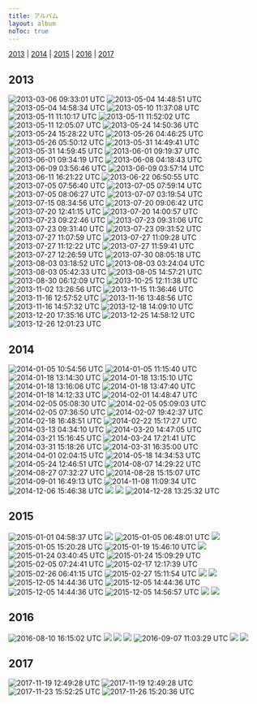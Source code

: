 ```yaml
---
title: アルバム
layout: album
noToc: true
---
```


[2013](#2013) | [2014](#2014) | [2015](#2015) | [2016](#2016) | [2017](#2017)

## 2013
![2013-03-06 09:33:01 UTC](http://pbs.twimg.com/media/BEqfvFWCYAAJpNT.jpg)
![2013-05-04 14:48:51 UTC](http://pbs.twimg.com/media/BJbd09zCEAI_LLh.png)
![2013-05-04 14:58:34 UTC](http://pbs.twimg.com/media/BJbgDIBCQAAAnjN.png)
![2013-05-10 11:37:08 UTC](http://pbs.twimg.com/media/BJ5re8MCcAE8XqZ.png)
![2013-05-11 11:10:17 UTC](http://pbs.twimg.com/media/BJ-u7jnCEAAvAhh.png)
![2013-05-11 11:52:02 UTC](http://pbs.twimg.com/media/BJ-4e_dCMAIz5N3.png)
![2013-05-11 12:05:07 UTC](http://pbs.twimg.com/media/BJ-7ey7CEAAQGiR.png)
![2013-05-24 14:50:36 UTC](http://pbs.twimg.com/media/BLCeBiTCUAA_6BO.png)
![2013-05-24 15:28:22 UTC](http://pbs.twimg.com/media/BLCmqvPCQAAbQWO.png)
![2013-05-26 04:46:25 UTC](http://pbs.twimg.com/media/BLKm6s4CMAAh4HN.png)
![2013-05-26 05:50:12 UTC](http://pbs.twimg.com/media/BLK1g9YCIAAnt-V.png)
![2013-05-31 14:49:41 UTC](http://pbs.twimg.com/media/BLmg8W3CEAAQGpU.png)
![2013-05-31 14:59:45 UTC](http://pbs.twimg.com/media/BLmjPuhCcAEa7rJ.png)
![2013-06-01 09:19:37 UTC](http://pbs.twimg.com/media/BLqe_AgCUAA44b9.png)
![2013-06-01 09:34:19 UTC](http://pbs.twimg.com/media/BLqiWiVCMAEORNj.png)
![2013-06-08 04:18:43 UTC](http://pbs.twimg.com/media/BMNdPkGCEAApbye.png)
![2013-06-09 03:56:46 UTC](http://pbs.twimg.com/media/BMShzzhCAAACDgy.png)
![2013-06-09 03:57:14 UTC](http://pbs.twimg.com/media/BMSh6z2CcAEz-Fz.png)
![2013-06-11 16:21:22 UTC](http://pbs.twimg.com/media/BMffapPCYAAnMtq.png)
![2013-06-22 06:50:55 UTC](http://pbs.twimg.com/media/BNWGVrnCcAADqJi.png)
![2013-07-05 07:56:40 UTC](http://pbs.twimg.com/media/BOZSDh-CUAArURL.png)
![2013-07-05 07:59:14 UTC](http://pbs.twimg.com/media/BOZSpG5CcAA128b.png)
![2013-07-05 08:06:27 UTC](http://pbs.twimg.com/media/BOZUStkCMAAKVDF.png)
![2013-07-07 03:19:54 UTC](http://pbs.twimg.com/media/BOil4xWCAAESSMd.png)
![2013-07-15 08:34:56 UTC](http://pbs.twimg.com/media/BPM6to7CMAA37JM.png)
![2013-07-20 09:06:42 UTC](http://pbs.twimg.com/media/BPmx7o5CEAAmi7a.png)
![2013-07-20 12:41:15 UTC](http://pbs.twimg.com/media/BPnjCdtCUAAHqmO.png)
![2013-07-20 14:00:57 UTC](http://pbs.twimg.com/media/BPn1R4qCcAAy_c7.png)
![2013-07-23 09:22:46 UTC](http://pbs.twimg.com/media/BP2SYU9CEAEuMNJ.png)
![2013-07-23 09:31:06 UTC](http://pbs.twimg.com/media/BP2USWeCAAAriGz.png)
![2013-07-23 09:31:40 UTC](http://pbs.twimg.com/media/BP2UajSCIAAzPJT.png)
![2013-07-23 09:31:52 UTC](http://pbs.twimg.com/media/BP2UdmwCAAADm_l.png)
![2013-07-27 11:07:59 UTC](http://pbs.twimg.com/media/BQLQ0niCUAAtHgT.png)
![2013-07-27 11:09:28 UTC](http://pbs.twimg.com/media/BQLRKN8CAAAMIt5.png)
![2013-07-27 11:12:22 UTC](http://pbs.twimg.com/media/BQLR0z8CYAAURSV.png)
![2013-07-27 11:59:41 UTC](http://pbs.twimg.com/media/BQLcpxTCcAAfogc.png)
![2013-07-27 12:26:59 UTC](http://pbs.twimg.com/media/BQLi5pECYAApEwF.png)
![2013-07-30 08:05:18 UTC](http://pbs.twimg.com/media/BQaDxppCMAA6vyG.png)
![2013-08-03 03:18:52 UTC](http://pbs.twimg.com/media/BQtok7HCAAAmaA4.png)
![2013-08-03 03:24:04 UTC](http://pbs.twimg.com/media/BQtpw8wCQAAsmHB.png)
![2013-08-03 05:42:33 UTC](http://pbs.twimg.com/media/BQuJdutCQAAYtJN.png)
![2013-08-05 14:57:21 UTC](http://pbs.twimg.com/media/BQ6boHYCcAA3XBq.png)
![2013-08-30 06:12:09 UTC](http://pbs.twimg.com/media/BS5TKieCQAAGRi7.png)
![2013-10-25 12:11:38 UTC](http://pbs.twimg.com/media/BXa-eS9CcAAkmev.png)
![2013-11-02 13:26:56 UTC](http://pbs.twimg.com/media/BYEcbfHCcAAlu6j.png)
![2013-11-15 11:36:46 UTC](http://pbs.twimg.com/media/BZG_4XaCIAAyzOF.png)
![2013-11-16 12:57:52 UTC](http://pbs.twimg.com/media/BZMcCDaCAAEL5pM.png)
![2013-11-16 13:48:56 UTC](http://pbs.twimg.com/media/BZMnuHGCQAIsPcE.png)
![2013-11-16 14:57:32 UTC](http://pbs.twimg.com/media/BZM3bKKCQAEx-2_.png)
![2013-12-18 14:09:10 UTC](http://pbs.twimg.com/media/BbxfOtwIEAEzdLy.png)
![2013-12-20 17:35:16 UTC](http://pbs.twimg.com/media/Bb8hlJHIgAAXE5N.png)
![2013-12-25 14:58:12 UTC](http://pbs.twimg.com/media/BcVtlJYCQAAJoKn.png)
![2013-12-26 12:01:23 UTC](http://pbs.twimg.com/media/BcaOs3HCUAEFv2v.png)

## 2014
![2014-01-05 10:54:56 UTC](http://pbs.twimg.com/media/BdNfY5nCYAAFMjm.png)
![2014-01-05 11:15:40 UTC](http://pbs.twimg.com/media/BdNkIq3CUAAFd2D.png)
![2014-01-18 13:14:30 UTC](http://pbs.twimg.com/media/BeQ8AHECQAA1ybj.png)
![2014-01-18 13:15:10 UTC](http://pbs.twimg.com/media/BeQ8JxyCAAEDQ8H.png)
![2014-01-18 13:16:06 UTC](http://pbs.twimg.com/media/BeQ8XfaCUAAczqA.png)
![2014-01-18 13:47:40 UTC](http://pbs.twimg.com/media/BeRDlyRCMAAckz8.png)
![2014-01-18 14:12:33 UTC](http://pbs.twimg.com/media/BeRJSV1CAAAmuLz.png)
![2014-02-01 14:48:47 UTC](http://pbs.twimg.com/media/BfZX1sLCcAATiG-.png)
![2014-02-05 05:08:30 UTC](http://pbs.twimg.com/media/Bfr5YbiCcAAGclW.png)
![2014-02-05 05:09:03 UTC](http://pbs.twimg.com/media/Bfr5gceCEAA_scr.png)
![2014-02-05 07:36:50 UTC](http://pbs.twimg.com/media/BfsbVVrCcAAxFdc.png)
![2014-02-07 19:42:37 UTC](http://pbs.twimg.com/media/Bf5UoevCQAAp9s3.png)
![2014-02-18 16:48:51 UTC](http://pbs.twimg.com/media/BgxWWMHCQAAUoDt.png)
![2014-02-22 15:17:27 UTC](http://pbs.twimg.com/media/BhFnyR8CYAAxYD4.png)
![2014-03-13 04:34:10 UTC](http://pbs.twimg.com/media/BilKwh3CUAA3r0x.png)
![2014-03-20 14:47:05 UTC](http://pbs.twimg.com/media/BjLaK_hCUAAXJVL.png)
![2014-03-21 15:16:45 UTC](http://pbs.twimg.com/media/BjQqjW0CEAAUJ3a.png)
![2014-03-24 17:21:41 UTC](http://pbs.twimg.com/media/Bjgj6xiCYAA7Fn9.png)
![2014-03-31 15:18:26 UTC](http://pbs.twimg.com/media/BkEK1fkCQAA9xEV.png)
![2014-03-31 16:35:00 UTC](http://pbs.twimg.com/media/BkEcXG5CUAAA9Zv.png)
![2014-04-01 02:04:15 UTC](http://pbs.twimg.com/media/BkGepyfCUAEzjxi.png)
![2014-05-18 14:34:53 UTC](http://pbs.twimg.com/media/Bn7NLadCUAInZrj.png)
![2014-05-24 12:46:51 UTC](http://pbs.twimg.com/media/BoZt_h-CYAAuXzk.png)
![2014-08-07 14:29:22 UTC](http://pbs.twimg.com/media/BucUsadIAAA5lPo.png)
![2014-08-27 07:32:27 UTC](http://pbs.twimg.com/media/BwB1EGNCEAA7i8U.png)
![2014-08-28 15:15:07 UTC](http://pbs.twimg.com/media/BwIojP9IgAAcVz3.png)
![2014-09-01 16:49:13 UTC](http://pbs.twimg.com/media/Bwdkc0BIgAAp0-I.png)
![2014-11-08 11:09:34 UTC](http://pbs.twimg.com/media/B16i0WyCMAAeVxY.png)
![2014-12-06 15:46:38 UTC](http://pbs.twimg.com/media/B4Lut1JCUAA5wyY.png)
![](/img/galleries/2014-12-22_19.58.11.png)
![](/img/galleries/2014-12-27_04.21.48.png)
![2014-12-28 13:25:32 UTC](http://pbs.twimg.com/media/B58hXMRCMAEtiEx.png)

## 2015
![2015-01-01 04:58:37 UTC](http://pbs.twimg.com/media/B6PTxNCCYAAHk1V.png)
![](/img/galleries/2015-01-05_01.41.12.png)
![2015-01-05 06:48:01 UTC](http://pbs.twimg.com/media/B6kTI0BCMAAolge.png)
![](/img/galleries/2015-01-05_16.40.28.png)
![2015-01-05 15:20:28 UTC](http://pbs.twimg.com/media/B6mIZjwCMAARykO.png)
![2015-01-19 15:46:10 UTC](http://pbs.twimg.com/media/B7uUmJ4CcAIAIfv.png)
![](/img/galleries/2015-01-20_21.51.14.png)
![2015-01-24 03:40:45 UTC](http://pbs.twimg.com/media/B8FeXxGCYAAbT_C.png)
![2015-01-24 15:09:29 UTC](http://pbs.twimg.com/media/B8H8FmvCMAEYbov.png)
![2015-02-05 07:24:41 UTC](http://pbs.twimg.com/media/B9EEzmSCUAA3PBX.png)
![2015-02-17 12:17:39 UTC](http://pbs.twimg.com/media/B-C6-ggCAAAIg0p.png)
![2015-02-26 06:41:15 UTC](http://pbs.twimg.com/media/B-wECB8W8AA2mn4.png)
![2015-02-27 15:11:54 UTC](http://pbs.twimg.com/media/B-3Cwj0WkAEl92P.png)
![](/img/galleries/2015-12-05_22.26.22.png)
![](/img/galleries/2015-12-05_22.26.28.png)
![2015-12-05 14:44:36 UTC](http://pbs.twimg.com/media/CVeC1thUwAEK8OJ.png)
![2015-12-05 14:44:36 UTC](http://pbs.twimg.com/media/CVeCvc2UsAA2WuG.png)
![2015-12-05 14:44:36 UTC](http://pbs.twimg.com/media/CVeCxm5VEAAJqhu.png)
![2015-12-05 14:56:57 UTC](http://pbs.twimg.com/media/CVeF5-LUkAQrx7G.png)
![](/img/galleries/2015-12-12_13.52.34.png)
![](/img/galleries/2015-12-28_15.47.51.png)

## 2016
![2016-08-10 16:15:02 UTC](http://pbs.twimg.com/media/Cpgrt7RUAAIFMSv.jpg)
![](/img/galleries/2016-08-11_00.30.00.png)
![](/img/galleries/2016-08-12_01.41.03.png)
![](/img/galleries/2016-08-29_00.40.39.png)
![2016-09-07 11:03:29 UTC](http://pbs.twimg.com/media/CrvxB4jUEAAsrMw.jpg)
![](/img/galleries/2016-11-24_12.11.31.png)
![](/img/galleries/2016-11-24_14.33.02.png)

## 2017
![2017-11-19 12:49:28 UTC](http://pbs.twimg.com/media/DO_xgf5VwAAtVFQ.jpg)
![2017-11-19 12:49:28 UTC](http://pbs.twimg.com/media/DO_xfIkU8AAq8iS.jpg)
![2017-11-23 15:52:25 UTC](http://pbs.twimg.com/media/DPVB2l6V4AAl-X4.jpg)
![2017-11-26 15:20:36 UTC](http://pbs.twimg.com/media/DPkXVWBUMAIpGBt.jpg)


<script>
$('.album img').each(function(x,elm){
  elm.addEventListener('click', function(e){
    location.href = elm.src;
  }.bind(elm));
});
</script>
